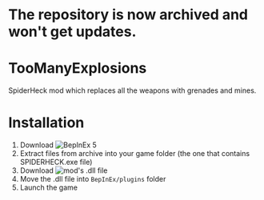# The repository is now archived and won't get updates.

# TooManyExplosions
SpiderHeck mod which replaces all the weapons with grenades and mines.

# Installation
1. Download ![BepInEx 5](https://github.com/BepInEx/BepInEx/releases)
2. Extract files from archive into your game folder (the one that contains SPIDERHECK.exe file)
3. Download ![mod's .dll file](https://github.com/AerGameChannel/TooManyExplosions/releases/latest/)
4. Move the .dll file into `BepInEx/plugins` folder
5. Launch the game
